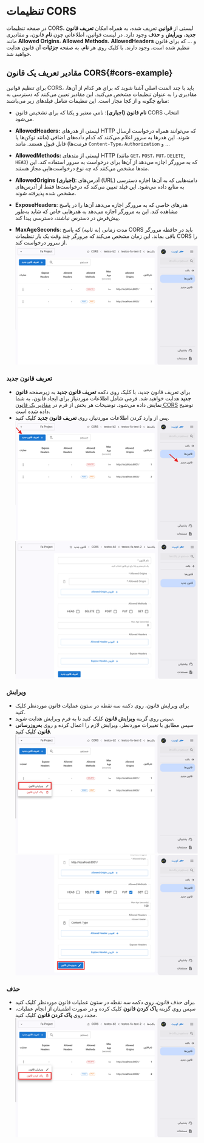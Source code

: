 # تنظیمات CORS

در صفحه تنظیمات CORS، لیستی از **قوانین** تعریف شده، به همراه امکان **تعریف قانون جدید**، **ویرایش** و **حذف** وجود دارد.
در لیست قوانین، اطلاعاتی چون **نام** قانون، و مقادیری مانند **Allowed Origins**، **Allowed Methods**، **AllowedHeaders** و ... که برای قانون تنظیم شده است، وجود دارند.
با کلیک روی هر **نام**، به صفحه **جزئیات** آن قانون هدایت خواهید شد.

## مقادیر تعریف یک قانون CORS{#cors-example}

برای تنظیم قوانین CORS، باید با چند المنت اصلی آشنا شوید که برای هر کدام از آن‌ها، مقادیری را به عنوان تنظیمات مشخص می‌کنید. این مقادیر تعیین می‌کنند که دسترسی به منابع چگونه و از کجا مجاز است. این تنظیمات شامل فیلدهای زیر می‌باشند:

- **نام قانون (اجباری)**: نامی معتبر و یکتا که برای تشخیص قانون CORS انتخاب می‌شود.
- **AllowedHeaders:** لیستی از هدرهای HTTP که می‌توانند همراه درخواست ارسال شوند. این هدرها به سرور اعلام می‌کنند که کدام داده‌های اضافی (مانند توکن‌ها یا فرمت‌ها) قابل قبول هستند. مانند `Content-Type`، `Authorization` و ...

- **AllowedMethods:** لیستی از متدهای HTTP (مانند `GET`، `POST`، `PUT`، `DELETE`, `HEAD`) که به مرورگر اجازه می‌دهد از آن‌ها برای درخواست به سرور استفاده کند. این متدها مشخص می‌کنند که چه نوع درخواست‌هایی مجاز هستند.

- **AllowedOrigins (اجباری)**: آدرس‌های (URL) دامنه‌هایی که به آن‌ها اجازه دسترسی به منابع داده می‌شود. این فیلد تعیین می‌کند که درخواست‌ها فقط از آدرس‌های مشخص شده پذیرفته شوند.

- **ExposeHeaders**: هدرهای خاصی که به مرورگر اجازه می‌دهد آن‌ها را در پاسخ مشاهده کند. این به مرورگر اجازه می‌دهد به هدرهایی خاص که شاید به‌طور پیش‌فرض در دسترس نباشند، دسترسی پیدا کند.

- **MaxAgeSeconds**: مدت زمانی (به ثانیه) که پاسخ CORS باید در حافظه مرورگر باقی بماند. این زمان مشخص می‌کند که مرورگر چند وقت یک بار تنظیمات CORS را از سرور درخواست کند.
  ![CORS: list](../img/cors-list.png)

### تعریف قانون جدید

- برای تعریف قانون جدید، با کلیک روی دکمه **تعریف قانون جدید** به زیرصفحه **قانون جدید** هدایت خواهید شد. فرمی شامل اطلاعات موردنیاز برای ایجاد قانون، به شما نمایش داده می‌شود. توضیحات هر بخش از فرم در [مقادیر یک قانون CORS](#cors-example) توضیح داده شده است.
- پس از وارد کردن اطلاعات موردنیاز، روی **تعریف قانون جدید** کلیک کنید.
  ![CORS: new cors btn](../img/new-cors-page.png)
  ![CORS: new cors form](../img/new-cors-form.png)

### ویرایش

- برای ویرایش قانون، روی دکمه سه نقطه در ستون عملیات قانون موردنظر کلیک کنید.
- سپس روی گزینه **ویرایش قانون** کلیک کنید تا به فرم ویرایش هدایت شوید.
- سپس مطابق با تغییرات موردنظر، ویرایش لازم را اعمال کرده و روی **به‌روزرسانی قانون** کلیک کنید.
  ![CORS: edit btn](../img/edit-cors.png)
  ![CORS: edit form](../img/edit-cors-form.png)

### حذف

- برای حذف قانون، روی دکمه سه نقطه در ستون عملیات قانون موردنظر کلیک کنید.
- سپس روی گزینه **پاک کردن قانون** کلیک کرده و در صورت اطمینان از انجام عملیات، مجدد روی **پاک کردن قانون** کلیک کنید.
  ![CORS: delete btn](../img/delete-cors.png)
